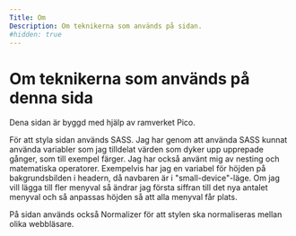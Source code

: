 ```yaml
---
Title: Om
Description: Om teknikerna som används på sidan.
#hidden: true
---
```


Om teknikerna som används på denna sida
===========================================
Dena sidan är byggd med hjälp av ramverket Pico.

För att styla sidan används SASS. Jag har genom att använda SASS kunnat använda variabler som jag tilldelat värden som dyker upp upprepade gånger, som till exempel färger. Jag har också använt mig av nesting och matematiska operatorer. Exempelvis har jag en variabel för höjden på bakgrundsbilden i headern, då navbaren är i "small-device"-läge. Om jag vill lägga till fler menyval så ändrar jag första siffran till det nya antalet menyval och så anpassas höjden så att alla menyval får plats.

På sidan används också Normalizer för att stylen ska normaliseras mellan olika webbläsare.
